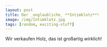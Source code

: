 ```yaml
---
layout: post
title: Der _unglaubliche_ **Intimklotz**!
image: /img/Intimklotz.jpg
tags: [random, exciting-stuff]
---
```


Wir verkaufen Holz, das ist großartig _wirklich_!
